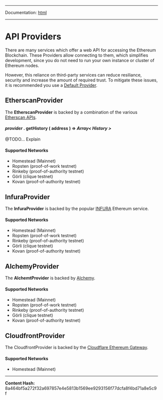 -----

Documentation: [html](https://docs-beta.ethers.io/)

-----


API Providers
=============


There are many services which offer a web API for accessing
the Ethereum Blockchain. These Providers allow connecting
to them, which simplifies development, since you do not need
to run your own instance or cluster of Ethereum nodes.

However, this reliance on third-party services can reduce
resiliance, security and increase the amount of required trust.
To mitigate these issues, it is recommended you use a
[Default Provider](..).


EtherscanProvider
-----------------


The **EtherscanProvider** is backed by a combination of the various
[Etherscan APIs](../../../Users/ricmoo/Development/ethers/ethers.js-v5/https:/etherscan.io/apis).


#### *provider* . **getHistory** ( address )  **=>** *Array< History >*

@TODO... Explain




#### **Supported Networks**



* Homestead (Mainnet)
* Ropsten (proof-of-work testnet)
* Rinkeby (proof-of-authority testnet)
* G&ouml;rli (clique testnet)
* Kovan (proof-of-authority testnet)




InfuraProvider
--------------


The **InfuraProvider** is backed by the popular [INFURA](../../../Users/ricmoo/Development/ethers/ethers.js-v5/https:/infura.io)
Ethereum service.


#### **Supported Networks**



* Homestead (Mainnet)
* Ropsten (proof-of-work testnet)
* Rinkeby (proof-of-authority testnet)
* G&ouml;rli (clique testnet)
* Kovan (proof-of-authority testnet)




AlchemyProvider
---------------


The **AlchemtProvider** is backed by [Alchemy](../../../Users/ricmoo/Development/ethers/ethers.js-v5/https:/alchemyapi.io).


#### **Supported Networks**



* Homestead (Mainnet)
* Ropsten (proof-of-work testnet)
* Rinkeby (proof-of-authority testnet)
* G&ouml;rli (clique testnet)
* Kovan (proof-of-authority testnet)




CloudfrontProvider
------------------


The CloudfrontProvider is backed by the [Cloudflare Ethereum Gateway](../../../Users/ricmoo/Development/ethers/ethers.js-v5/https:/developers.cloudflare.com/distributed-web/ethereum-gateway).


#### **Supported Networks**



* Homestead (Mainnet)





-----
**Content Hash:** 8a464bf5a272f32a697857e4e5813b1569ee9293156f77dcfa8f4bd71a8e5c9f